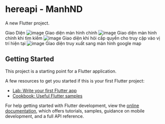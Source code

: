 # hereapi - ManhND

A new Flutter project.

Giao Diện
![image](https://github.com/user-attachments/assets/9f3923f9-bc59-4fc2-a000-ea024bf9830a=300px)
Giao diện màn hình chính
![image](https://github.com/user-attachments/assets/d0720828-5553-40e3-aefd-f9483cce5711)
Giao diện màn hình chính khi tìm kiếm
![image](https://github.com/user-attachments/assets/2cab1a1d-e55e-44ef-b8af-76216687a403)
Giao diện khi hỏi cấp quyền cho truy cập vào vị trí hiện tại
![image](https://github.com/user-attachments/assets/b53e12cb-6d09-4195-aedf-73833e0f4dbe)
Giao diện truy xuất sang màn hình google map


## Getting Started

This project is a starting point for a Flutter application.

A few resources to get you started if this is your first Flutter project:

- [Lab: Write your first Flutter app](https://docs.flutter.dev/get-started/codelab)
- [Cookbook: Useful Flutter samples](https://docs.flutter.dev/cookbook)

For help getting started with Flutter development, view the
[online documentation](https://docs.flutter.dev/), which offers tutorials,
samples, guidance on mobile development, and a full API reference.
